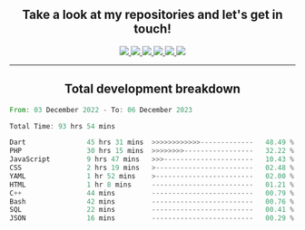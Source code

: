 <h2 align="center">
  Take a look at my repositories and let's get in touch!
</h2>
<p align="center">
  <a href= "">
    <img src="https://img.icons8.com/material-outlined/30/689d6a/facebook.png"/>
  </a>
  <a href= "">
    <img src="https://img.icons8.com/material-outlined/30/689d6a/instagram.png"/>
  </a>
  <a href= "">
    <img src="https://img.icons8.com/material-outlined/30/689d6a/linkedin.png"/>
  </a>
  <a href= "">
    <img src="https://img.icons8.com/material-outlined/30/689d6a/twitter.png"/>
  </a>
  <a href= "">
    <img src="https://img.icons8.com/material-outlined/30/689d6a/geography.png"/>
  </a>
  <a href="">
    <img src="https://img.icons8.com/material-outlined/30/689d6a/email.png"/>
  </a>
</p>

---

<h2 align="center">Total development breakdown</h2>

<p align="center">
<!--START_SECTION:waka-->

```rust
From: 03 December 2022 - To: 06 December 2023

Total Time: 93 hrs 54 mins

Dart               45 hrs 31 mins  >>>>>>>>>>>>-------------   48.49 %
PHP                30 hrs 15 mins  >>>>>>>>-----------------   32.22 %
JavaScript         9 hrs 47 mins   >>>----------------------   10.43 %
CSS                2 hrs 19 mins   >------------------------   02.48 %
YAML               1 hr 52 mins    >------------------------   02.00 %
HTML               1 hr 8 mins     -------------------------   01.21 %
C++                44 mins         -------------------------   00.79 %
Bash               42 mins         -------------------------   00.76 %
SQL                22 mins         -------------------------   00.41 %
JSON               16 mins         -------------------------   00.29 %
```

<!--END_SECTION:waka-->
</p>
